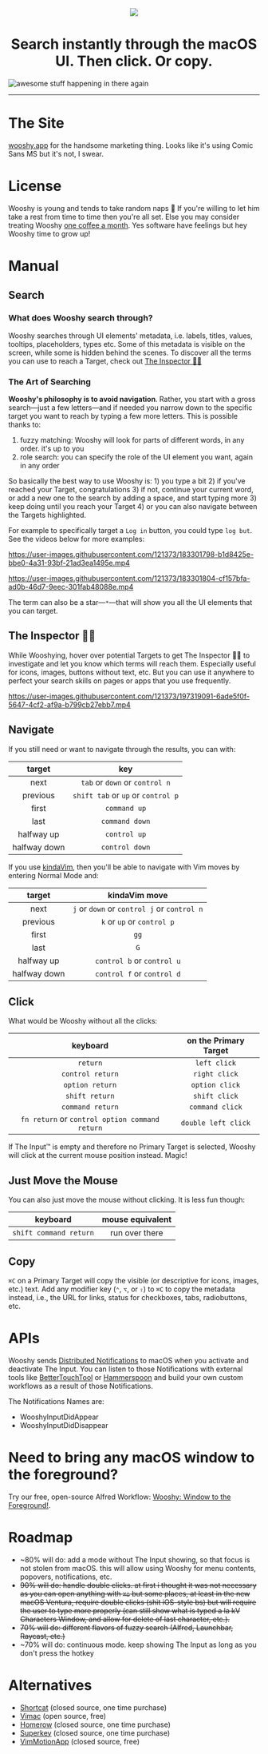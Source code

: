 <div align="center">
    <img src="https://github.com/godbout/Wooshy.docs/blob/master/assets/icon.png">
    <h1>Search instantly through the macOS UI. Then click. Or copy.</h1>
</div>

![awesome stuff happening in there again](https://raw.githubusercontent.com/godbout/Wooshy.docs/master/assets/gif.gif "hehe again")

---

# The Site

[wooshy.app](https://wooshy.app) for the handsome marketing thing. Looks like it's using Comic Sans MS but it's not, I swear.

# License

Wooshy is young and tends to take random naps 🥺️
If you're willing to let him take a rest from time to time then you're all set.
Else you may consider treating Wooshy [one coffee a month](https://subscribe.wooshy.app).
Yes software have feelings but hey Wooshy time to grow up!

# Manual

## Search

### What does Wooshy search through?

Wooshy searches through UI elements' metadata, i.e. labels, titles, values, tooltips, placeholders, types etc.
Some of this metadata is visible on the screen, while some is hidden behind the scenes. 
To discover all the terms you can use to reach a Target, check out [The Inspector 🕵️‍♂️️](#the-inspector-%EF%B8%8F%EF%B8%8F%EF%B8%8F)

### The Art of Searching

**Wooshy's philosophy is to avoid navigation**.
Rather, you start with a gross search—just a few letters—and if needed you narrow down to the specific target you want to reach by typing a few more letters.
This is possible thanks to: 

1. fuzzy matching: Wooshy will look for parts of different words, in any order. it's up to you
2. role search: you can specify the role of the UI element you want, again in any order

So basically the best way to use Wooshy is: 1) you type a bit 2) if you've reached your Target, congratulations 3) if not, continue your current word, or add a new one to the search by adding a space, and start typing more 3) keep doing until you reach your Target 4) or you can also navigate between the Targets highlighted.

For example to specifically target a `Log in` button, you could type `log but`. See the videos below for more examples:

https://user-images.githubusercontent.com/121373/183301798-b1d8425e-bbe0-4a31-93bf-21ad3ea1495e.mp4

https://user-images.githubusercontent.com/121373/183301804-cf157bfa-ad0b-46d7-9eec-301fab48088e.mp4

The term can also be a star—`*`—that will show you all the UI elements that you can target.

## The Inspector 🕵️‍♂️️

While Wooshying, hover over potential Targets to get The Inspector 🕵️‍♂️️ to investigate and let you know which terms will reach them.
Especially useful for icons, images, buttons without text, etc. But you can use it anywhere to perfect your search skills on pages or apps that you use frequently.

https://user-images.githubusercontent.com/121373/197319091-6ade5f0f-5647-4cf2-af9a-b799cb27ebb7.mp4

## Navigate

If you still need or want to navigate through the results, you can with:

| target          | key | 
| :---:           | :---:
| next            | `tab` or `down` or `control n`
| previous        | `shift tab` or `up` or `control p`
| first           | `command up`
| last            | `command down`
| halfway up      | `control up`
| halfway down    | `control down`

If you use [kindaVim](https://github.com/godbout/kindaVim.docs), then you'll be able to navigate with Vim moves by entering Normal Mode and:

| target          | kindaVim move | 
| :---:           | :---: 
| next            | `j` or `down` or `control j` or `control n`
| previous        | `k` or `up` or `control p`
| first           | `gg`
| last            | `G`
| halfway up      | `control b` or `control u` 
| halfway down    | `control f` or `control d`

## Click

What would be Wooshy without all the clicks:

| keyboard                                          | on the Primary Target |
| :---:                                             | :---: 
| `return`                                          | `left click`
| `control return`                                  | `right click`
| `option return`                                   | `option click`
| `shift return`                                    | `shift click`
| `command return`                                  | `command click`
| `fn return` or `control option command return`    | `double left click`

If The Input™ is empty and therefore no Primary Target is selected, Wooshy will click at the current mouse position instead. Magic!

## Just Move the Mouse

You can also just move the mouse without clicking. It is less fun though:

| keyboard               | mouse equivalent | 
| :---:                  | :---: 
| `shift command return` | run over there 

## Copy

`⌘C` on a Primary Target will copy the visible (or descriptive for icons, images, etc.) text.
Add any modifier key (`⌃`, `⌥`, or `⇧`) to `⌘C` to copy the metadata instead, i.e., the URL for links, status for checkboxes, tabs, radiobuttons, etc.

# APIs

Wooshy sends [Distributed Notifications](https://developer.apple.com/documentation/foundation/distributednotificationcenter) to macOS when you activate and deactivate The Input.
You can listen to those Notifications with external tools like [BetterTouchTool](https://www.google.com/search?q=bettertouchtool) or [Hammerspoon](https://www.hammerspoon.org) and build your own custom workflows as a result of those Notifications.

The Notifications Names are:
* WooshyInputDidAppear
* WooshyInputDidDisappear

# Need to bring any macOS window to the foreground?

Try our free, open-source Alfred Workflow: [Wooshy: Window to the Foreground!](https://github.com/godbout/WooshyWindowToTheForeground).

# Roadmap

* ~80% will do: add a mode without The Input showing, so that focus is not stolen from macOS. this will allow using Wooshy for menu contents, popovers, notifications, etc.
* ~~90% will do: handle double clicks. at first i thought it was not necessary as you can open anything with `⌘o` but some places, at least in the new macOS Ventura, require double clicks (shit iOS-style bs) but will require the user to type more properly (can still show what is typed a la kV Characters Window, and allow for delete of last character, etc.).~~
* ~~70% will do: different flavors of fuzzy search (Alfred, Launchbar, Raycast, etc.)~~
* ~70% will do: continuous mode. keep showing The Input as long as you don't press the hotkey

# Alternatives

* [Shortcat](https://shortcatapp.com) (closed source, one time purchase)
* [Vimac](https://github.com/dexterleng/vimac) (open source, free)
* [Homerow](https://www.homerow.app) (closed source, one time purchase)
* [Superkey](https://superkey.app) (closed source, one time purchase)
* [VimMotionApp](https://github.com/dwarvesf/VimMotionApp) (closed source, free)
